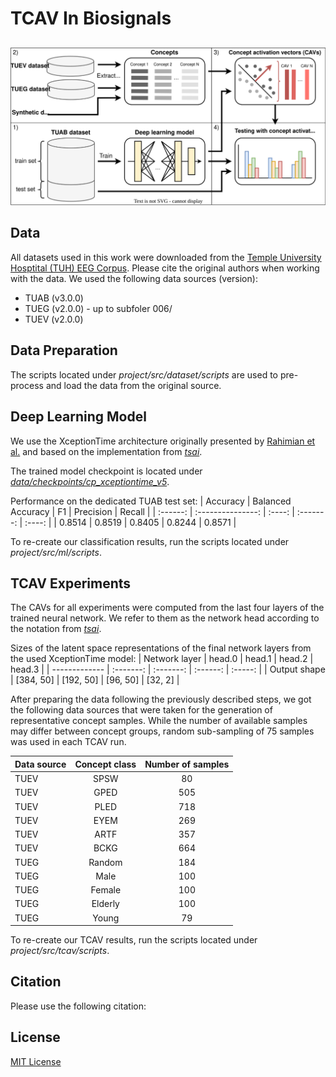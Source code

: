 # TCAV In Biosignals
##
![main workflow](data/images/main_workflow.svg "Overview of the experiment workflow")

## Data
All datasets used in this work were downloaded from the [Temple University Hosptital
(TUH) EEG Corpus](https://isip.piconepress.com/projects/tuh_eeg/html/downloads.shtml). 
Please cite the original authors when working with the data. We used the following 
data sources (version):
* TUAB (v3.0.0)
* TUEG (v2.0.0) - up to subfoler 006/
* TUEV (v2.0.0)

## Data Preparation
The scripts located under *project/src/dataset/scripts* are used to pre-process and 
load the data from the original source.

## Deep Learning Model
We use the XceptionTime architecture originally presented by 
[Rahimian et al.](https://arxiv.org/abs/1911.03803v1) and based on the implementation
from [*tsai*](https://timeseriesai.github.io/tsai/).

The trained model checkpoint is located under 
[*data/checkpoints/cp_xceptiontime_v5*](data/checkpoints/cp_xceptiontime_v5/params.pt).

Performance on the dedicated TUAB test set:
| Accuracy | Balanced Accuracy | F1     | Precision | Recall |
| :------: | :---------------: | :----: | :-------: | :----: |
| 0.8514   | 0.8519            | 0.8405 | 0.8244    | 0.8571 |


To re-create our classification results, run the scripts located under 
*project/src/ml/scripts*.

## TCAV Experiments
The CAVs for all experiments were computed from the last four layers of the trained 
neural network. We refer to them as the network head according to the notation from
[*tsai*](https://timeseriesai.github.io/tsai/).

Sizes of the latent space representations of the final network layers from the used XceptionTime model:
| Network layer | head.0    | head.1    | head.2   | head.3  |
| ------------- | :-------: | :-------: | :------: | :-----: |
| Output shape  | [384, 50] | [192, 50] | [96, 50] | [32, 2] |

After preparing the data following the previously described steps, we got the following
data sources that were taken for the generation of representative concept samples. 
While the number of available samples may differ between concept groups, random 
sub-sampling of 75 samples was used in each TCAV run.

| Data source | Concept class | Number of samples |
| ----------- | :-----------: | :---------------: |
| TUEV        | SPSW          | 80                |
| TUEV        | GPED          | 505               |
| TUEV        | PLED          | 718               |
| TUEV        | EYEM          | 269               |
| TUEV        | ARTF          | 357               |
| TUEV        | BCKG          | 664               |
| TUEG        | Random        | 184               |
| TUEG        | Male          | 100               |
| TUEG        | Female        | 100               |
| TUEG        | Elderly       | 100               |
| TUEG        | Young         | 79                |


To re-create our TCAV results, run the scripts located under *project/src/tcav/scripts*.

## Citation
Please use the following citation:

## License
[MIT License](LICENSE)